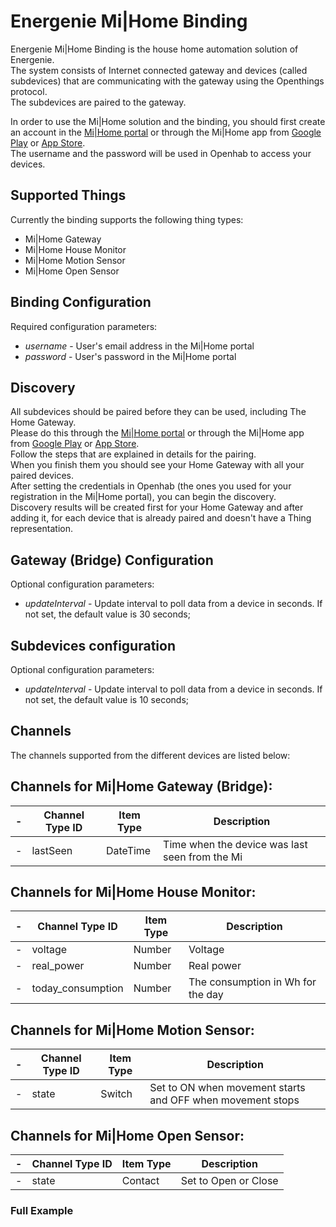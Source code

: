 # Energenie Mi|Home Binding

Energenie Mi|Home Binding is the house home automation solution of Energenie.  
The system consists of Internet connected gateway and devices (called subdevices) that are communicating with the gateway using the Openthings protocol.  
The subdevices are paired to the gateway.  

In order to use the Mi|Home solution and the binding, you should first create an account in the [Mi|Home portal](https://mihome4u.co.uk/) or through the Mi|Home app from [Google Play](https://play.google.com/store/apps/details?id=energenie.mihome) or [App Store](https://itunes.apple.com/cy/app/mi-home/id982173821?mt=8).  
The username and the password will be used in Openhab to access your devices.

## Supported Things

Currently the binding supports the following thing types:

- Mi|Home Gateway 
- Mi|Home House Monitor 
- Mi|Home Motion Sensor 
- Mi|Home Open Sensor 

## Binding Configuration

Required configuration parameters:

- *username* - User's email address in the Mi|Home portal
- *password* - User's password in the Mi|Home portal

## Discovery

All subdevices should be paired before they can be used, including The Home Gateway.  
Please do this through the [Mi|Home portal](https://mihome4u.co.uk/) or through the Mi|Home app from [Google Play](https://play.google.com/store/apps/details?id=energenie.mihome) or [App Store](https://itunes.apple.com/cy/app/mi-home/id982173821?mt=8).    
Follow the steps that are explained in details for the pairing.  
When you finish them you should see your Home Gateway with all your paired devices.  
After setting the credentials in Openhab (the ones you used for your registration in the Mi|Home portal), you can begin the discovery.  
Discovery results will be created first for your Home Gateway and after adding it, for each device that is already paired and doesn't have a Thing representation.  

## Gateway (Bridge) Configuration

Optional configuration parameters:

- *updateInterval* - Update interval to poll data from a device in seconds. If not set, the default value is 30 seconds;

## Subdevices configuration

Optional configuration parameters:

- *updateInterval* - Update interval to poll data from a device in seconds. If not set, the default value is 10 seconds;

## Channels

The channels supported from the different devices are listed below:

## Channels for Mi|Home Gateway (Bridge):

| - | Channel Type ID | Item Type  | Description      |    
| - | --------------- | ---------- | ---------------- |    
| - | lastSeen        | DateTime   | Time when the device was last seen from the Mi|Home server |    

## Channels for Mi|Home House Monitor:

| - | Channel Type ID  | Item Type  |   Description     |    
| - | ---------------- | ---------- | ----------------- |    
| - | voltage          | Number     | Voltage           |    
| - | real_power       | Number     | Real power        |  
| - | today_consumption| Number     | The consumption in Wh for the day|    

## Channels for Mi|Home Motion Sensor:

| - | Channel Type ID | Item Type  | Description      |    
| - | --------------- | ---------- | ---------------- |    
| - | state           | Switch     | Set to ON when movement starts and OFF when movement stops |    

## Channels for Mi|Home Open Sensor:

| - | Channel Type ID | Item Type  | Description      |    
| - | --------------- | ---------- | ---------------- |    
| - | state           | Contact    | Set to Open or Close |    

### Full Example
